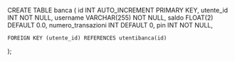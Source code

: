 CREATE TABLE banca (
    id INT AUTO_INCREMENT PRIMARY KEY,
    utente_id INT NOT NULL,
    username VARCHAR(255) NOT NULL,
    saldo FLOAT(2) DEFAULT 0.0,
    numero_transazioni INT DEFAULT 0,
    pin INT NOT NULL,                                            

    FOREIGN KEY (utente_id) REFERENCES utentibanca(id)
);